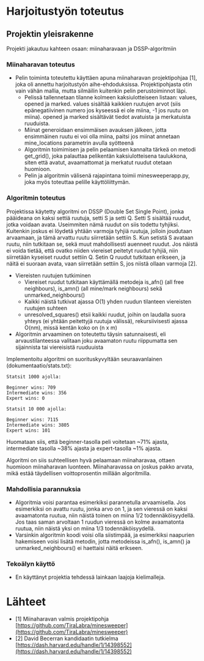 # Harjoitustyön toteutus

## Projektin yleisrakenne
Projekti jakautuu kahteen osaan: miinaharavaan ja DSSP-algoritmiin

### Miinaharavan toteutus

- Pelin toiminta toteutettu käyttäen apuna miinaharavan projektipohjaa [1], joka oli annettu harjoitustyön aihe-ehdoduksissa. Projektipohjasta otin vain vähän mallia,
  mutta silmäilin kuitenkin pelin perustoiminnot läpi.
  - Pelissä tallennetaan tilanne kolmeen kaksiulotteiseen listaan: values, opened ja marked. values sisältää kaikkien ruutujen arvot
    (siis epänegatiivinen numero jos kyseessä ei ole miina, -1 jos ruutu on miina). opened ja marked sisältävät tiedot avatuista ja merkatuista ruuduista.
  - Miinat generoidaan ensimmäisen avauksen jälkeen, jotta ensimmäinen ruutu ei voi olla miina, paitsi jos miinat annetaan mine_locations parametrin avulla syötteenä
  - Algoritmin toimimisen ja pelin pelaamisen kannalta tärkeä on metodi get_grid(), joka palauttaa pelikentän kaksiulotteisena taulukkona, siten että avatut, avaamattomat ja merkatut ruudut otetaan huomioon.
  - Pelin ja algoritmin välisenä rajapintana toimii minesweeperapp.py, joka myös toteuttaa pelille käyttöliittymän.
 
### Algoritmin toteutus

Projektissa käytetty algoritmi on DSSP (Double Set Single Point), jonka pääideana on kaksi settiä ruutuja, setti S ja setti Q. Setti S sisältää ruudut, jotka voidaan avata. Useimmiten nämä ruudut on siis
todettu tyhjiksi. Kuitenkin joskus ei löydetä yhtään varmoja tyhjiä ruutuja, jolloin joudutaan arvaamaan, ja tämä arvattu ruutu siirretään settiin S. Kun setistä S avataan ruutu, niin tutkitaan se, sekä muut
mahdollisesti auenneet ruudut. Jos näistä ei voida tietää, että ovatko niiden viereiset peitetyt ruudut tyhjiä, niin siirretään kyseiset ruudut settiin Q. Setin Q ruudut tutkitaan erikseen, ja näitä ei suoraan avata,
vaan siirretään settiin S, jos niistä ollaan varmoja [2].

- Viereisten ruutujen tutkiminen
  - Viereiset ruudut tutkitaan käyttämällä metodeja is_afn() (all free neighbours), is_amn() (all mine/mark neighbours) sekä unmarked_neighbours()
  - Kaikki näistä tutkivat ajassa O(1) yhden ruudun tilanteen viereisten ruutujen suhteen
  - unresolved_squares() etsii kaikki ruudut, joihin on laudalla suora yhteys (ei yhtään peitettyjä ruutuja välissä), rekursiivisesti ajassa O(nm), missä kentän koko on (n x m)
- Algoritmin arvaaminen on toteutettu täysin satunnaisesti, eli arvaustilanteessa valitaan joku avaamaton ruutu riippumatta sen sijainnista tai viereisistä ruuduuista

Implementoitu algoritmi on suorituskyvyltään seuraavanlainen (dokumentaatio/stats.txt):
```
Statsit 1000 ajolla:

Beginner wins: 709
Intermediate wins: 356
Expert wins: 0

Statsit 10 000 ajolla:

Beginner wins: 7115
Intermediate wins: 3805
Expert wins: 101
```

Huomataan siis, että beginner-tasolla peli voitetaan ~71% ajasta, intermediate tasolla ~38% ajasta ja expert-tasolla ~1% ajasta.

Algoritmi on siis suhteellisen hyvä pelaamaan miinaharavaa, ottaen huomioon miinaharavan luonteen. Miinaharavassa on joskus pakko arvata, mikä estää täydellisen voittoprosentin millään algoritmilla.

### Mahdollisia parannuksia

- Algoritmia voisi parantaa esimerkiksi parannetulla arvaamisella. Jos esimerkiksi on avattu ruutu, jonka arvo on 1, ja sen vieressä on kaksi avaamatonta ruutua, niin näistä toinen on miina 1/2 todennäköisyydellä.
  Jos taas saman arvoltaan 1 ruudun vieressä on kolme avaamatonta ruutua, niin näistä yksi on miina 1/3 todennäköisyydellä.
- Varsinkin algoritmin koodi voisi olla siistimpää, ja esimerkiksi naapurien hakemiseen voisi lisätä metodin, jotta metodeissa is_afn(), is_amn() ja unmarked_neighbours() ei haettaisi näitä erikseen.

### Tekoälyn käyttö

- En käyttänyt projektia tehdessä lainkaan laajoja kielimalleja.

# Lähteet
- [1] Miinaharavan valmis projektipohja [https://github.com/TiraLabra/minesweeper](https://github.com/TiraLabra/minesweeper)
- [2] David Becerran kandidaatin tutkielma [https://dash.harvard.edu/handle/1/14398552](https://dash.harvard.edu/handle/1/14398552)
